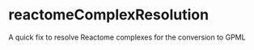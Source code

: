 reactomeComplexResolution
=========================

A quick fix to resolve Reactome complexes for the conversion to GPML
